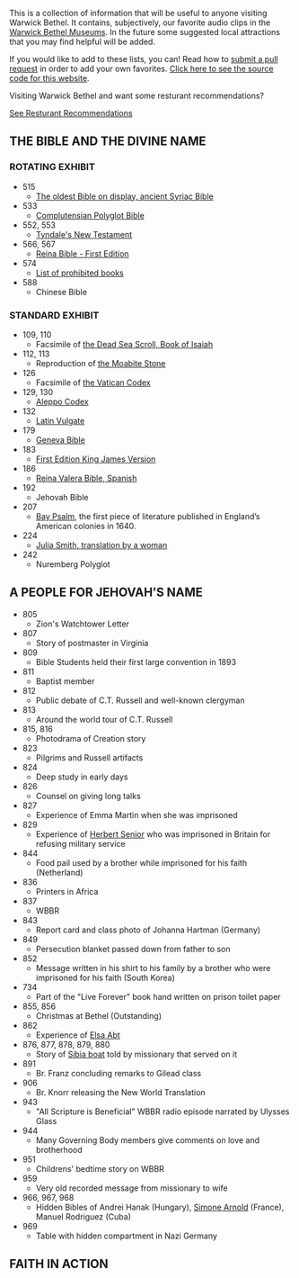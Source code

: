 This is a collection of information that will be useful to anyone visiting Warwick Bethel. It contains, subjectively, our favorite audio clips in the [Warwick Bethel Museums](https://www.jw.org/en/jehovahs-witnesses/offices/united-states/). In the future some suggested local attractions that you may find helpful will be added.

If you would like to add to these lists, you can! Read how to [submit a pull request](https://kirstiejane.github.io/friendly-github-intro/exercises/my-first-pullrequest/) in order to add your own favorites. [Click here to see the source code for this website](https://github.com/kmuncie/warwick-gems).

<div class="foodInfo">
   <p>Visiting Warwick Bethel and want some resturant recommendations?</p>
   <a href="/resturants.html">See Resturant Recommendations</a>
</div>

## THE BIBLE AND THE DIVINE NAME
### ROTATING EXHIBIT
* 515
  * [The oldest Bible on display, ancient Syriac Bible](https://www.jw.org/en/publications/magazines/wp20140901/syriac-peshitta/)
* 533 
  * [Complutensian Polyglot Bible](https://en.wikipedia.org/wiki/Complutensian_Polyglot_Bible)
* 552, 553 
  * [Tyndale's New Testament](http://www.bl.uk/onlinegallery/sacredtexts/tyndale.html)
* 566, 567 
  * [Reina Bible - First Edition](https://en.wikipedia.org/wiki/Reina-Valera)
* 574 
  * [List of prohibited books](https://en.wikipedia.org/wiki/Index_Librorum_Prohibitorum)
* 588 
  * Chinese Bible
 
### STANDARD EXHIBIT
* 109, 110
  * Facsimile of [the Dead Sea Scroll, Book of Isaiah](https://wol.jw.org/en/wol/d/r1/lp-e/1001072081) 
* 112, 113
  * Reproduction of [the Moabite Stone](https://wol.jw.org/en/wol/d/r1/lp-e/1200273876)
* 126
  * Facsimile of [the Vatican Codex](https://wol.jw.org/en/wol/d/r1/lp-e/2009727)
* 129, 130 
  * [Aleppo Codex](https://wol.jw.org/en/wol/d/r1/lp-e/1200002893#h=23:361-23:641) 
* 132 
  * [Latin Vulgate](https://wol.jw.org/en/wol/d/r1/lp-e/1200273371) 
* 179
  * [Geneva Bible](https://wol.jw.org/en/wol/d/r1/lp-e/102004604)
* 183 
  * [First Edition King James Version](https://en.wikipedia.org/wiki/King_James_Version)
* 186 
  * [Reina Valera Bible, Spanish](https://en.wikipedia.org/wiki/Reina-Valera)
* 192 
  * Jehovah Bible
* 207
  * [Bay Psalm](https://wol.jw.org/en/wol/d/r1/lp-e/2013122#h=25:0-25:416), the first piece of literature published in England’s American colonies in 1640.
* 224 
  * [Julia Smith, translation by a woman](https://en.wikipedia.org/wiki/Julia_E._Smith_Parker_Translation)
* 242 
  * Nuremberg Polyglot
 
## A PEOPLE FOR JEHOVAH’S NAME 
* 805 
  * Zion's Watchtower Letter
* 807 
  * Story of postmaster in Virginia
* 809
  * Bible Students held their first large convention in 1893
* 811
  * Baptist member
* 812
  * Public debate of C.T. Russell and well-known clergyman
* 813
  * Around the world tour of C.T. Russell
* 815, 816 
  * Photodrama of Creation story
* 823 
  * Pilgrims and Russell artifacts
* 824 
  * Deep study in early days
* 826
  * Counsel on giving long talks
* 827
  * Experience of Emma Martin when she was imprisoned
* 829
  * Experience of [Herbert Senior](https://wol.jw.org/en/wol/d/r1/lp-e/1102014253#h=11) who was imprisoned in Britain for refusing military service
* 844 
  * Food pail used by a brother while imprisoned for his faith (Netherland)
* 836 
  * Printers in Africa
* 837
  * WBBR
* 843
  * Report card and class photo of Johanna Hartman (Germany)
* 849 
  * Persecution blanket passed down from father to son
* 852
  * Message written in his shirt to his family by a brother who were imprisoned for his faith (South Korea)
* 734 
  * Part of the "Live Forever" book hand written on prison toilet paper
* 855, 856 
  * Christmas at Bethel (Outstanding)
* 862 
  * Experience of [Elsa Abt](https://wol.jw.org/en/wol/d/r1/lp-e/1102009076#h=25:0-25:853)
* 876, 877, 878, 879, 880 
  * Story of [Sibia boat](https://wol.jw.org/en/wol/d/r1/lp-e/2016601#h=39:0-40:66) told by missionary that served on it
* 891
  * Br. Franz concluding remarks to Gilead class
* 906
  * Br. Knorr releasing the New World Translation
* 943
  * "All Scripture is Beneficial" WBBR radio episode narrated by Ulysses Glass
* 944
  * Many Governing Body members give comments on love and brotherhood 
* 951
  * Childrens' bedtime story on WBBR
* 959
  * Very old recorded message from missionary to wife
* 966, 967, 968
  * Hidden Bibles of Andrei Hanak (Hungary), [Simone Arnold](https://wol.jw.org/en/wol/d/r1/lp-e/1200273453#h=267) (France), Manuel Rodriguez (Cuba)
* 969
  * Table with hidden compartment in Nazi Germany

## FAITH IN ACTION
